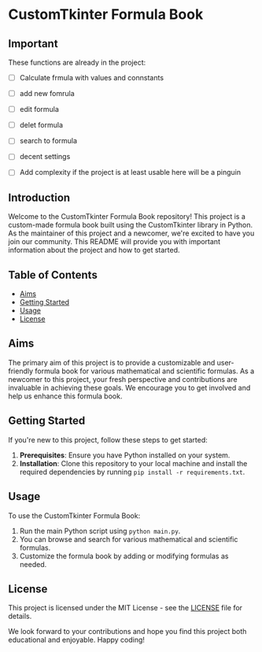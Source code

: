 # CustomTkinter Formula Book

## Important
These functions are already in the project:
- [ ] Calculate frmula with values and connstants
- [ ] add new fomrula
- [ ] edit formula
- [ ] delet formula
- [ ] search to formula
- [ ] decent settings
- [ ] Add complexity
if the project is at least usable here will be a pinguin


## Introduction
Welcome to the CustomTkinter Formula Book repository! This project is a custom-made formula book built using the CustomTkinter library in Python. As the maintainer of this project and a newcomer, we're excited to have you join our community. This README will provide you with important information about the project and how to get started.


## Table of Contents
- [Aims](#aims)
- [Getting Started](#getting-started)
- [Usage](#usage)
- [License](#license)

## Aims
The primary aim of this project is to provide a customizable and user-friendly formula book for various mathematical and scientific formulas. As a newcomer to this project, your fresh perspective and contributions are invaluable in achieving these goals. We encourage you to get involved and help us enhance this formula book.


## Getting Started
If you're new to this project, follow these steps to get started:

1. **Prerequisites**: Ensure you have Python installed on your system.
2. **Installation**: Clone this repository to your local machine and install the required dependencies by running `pip install -r requirements.txt`.

## Usage
To use the CustomTkinter Formula Book:

1. Run the main Python script using `python main.py`.
2. You can browse and search for various mathematical and scientific formulas.
3. Customize the formula book by adding or modifying formulas as needed.


## License
This project is licensed under the MIT License - see the [LICENSE](LICENSE) file for details.

We look forward to your contributions and hope you find this project both educational and enjoyable. Happy coding!
